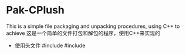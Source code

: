 # Pak-CPlush

This is a simple file packaging and unpacking procedures, using C++ to achieve
这是一个简单的文件打包和解包的程序，使用C++来实现的

- 使用头文件
  #include <iostream>
  #include <fstream>
